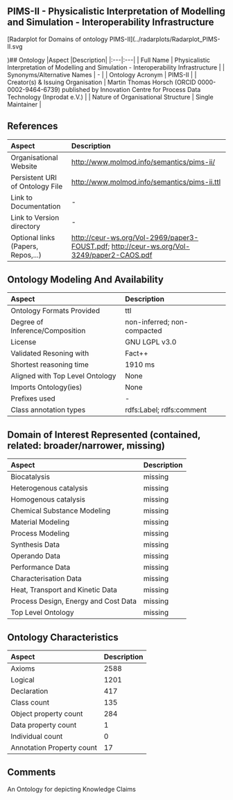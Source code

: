 ## PIMS-II - Physicalistic Interpretation of Modelling and Simulation - Interoperability Infrastructure



 [Radarplot for Domains of ontology PIMS-II](../radarplots/Radarplot_PIMS-II.svg 


)## Ontology
|Aspect |Description| 
 |:---|:---|
| Full Name | Physicalistic Interpretation of Modelling and Simulation - Interoperability Infrastructure |
| Synonyms/Alternative Names | - |
| Ontology Acronym | PIMS-II |
| Creator(s) & Issuing Organisation | Martin Thomas Horsch (ORCID 0000-0002-9464-6739) published by Innovation Centre for Process Data Technology (Inprodat e.V.) |
| Nature of Organisational Structure | Single Maintainer |

## References
|Aspect |Description| 
 |:---|:---|
| Organisational Website | http://www.molmod.info/semantics/pims-ii/ |
| Persistent URI of Ontology File | http://www.molmod.info/semantics/pims-ii.ttl |
| Link to Documentation | - |
| Link to Version directory | - |
| Optional links (Papers, Repos,...) | http://ceur-ws.org/Vol-2969/paper3-FOUST.pdf; http://ceur-ws.org/Vol-3249/paper2-CAOS.pdf |

## Ontology Modeling And Availability
|Aspect |Description| 
 |:---|:---|
| Ontology Formats Provided | ttl |
| Degree of Inference/Composition | non-inferred; non-compacted |
| License | GNU LGPL v3.0 |
| Validated Resoning with | Fact++ |
| Shortest reasoning time | 1910 ms |
| Aligned with Top Level Ontology | None |
| Imports Ontology(ies) | None |
| Prefixes used | - |
| Class annotation types | rdfs:Label; rdfs:comment |

## Domain of Interest Represented (contained, related: broader/narrower, missing)
|Aspect |Description| 
 |:---|:---|
| Biocatalysis | missing |
| Heterogenous catalysis | missing |
| Homogenous catalysis | missing |
| Chemical Substance Modeling | missing |
| Material Modeling | missing |
| Process Modeling | missing |
| Synthesis Data | missing |
| Operando Data | missing |
| Performance Data | missing |
| Characterisation Data | missing |
| Heat, Transport and Kinetic Data | missing |
| Process Design, Energy and Cost Data | missing |
| Top Level Ontology | missing |

## Ontology Characteristics
|Aspect |Description| 
 |:---|:---|
| Axioms | 2588 |
| Logical | 1201 |
| Declaration | 417 |
| Class count | 135 |
| Object property count | 284 |
| Data property count | 1 |
| Individual count | 0 |
| Annotation Property count | 17 |

## Comments
An Ontology for depicting Knowledge Claims
